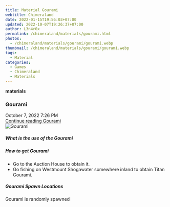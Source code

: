 ```yaml
---
title: Material Gourami
webtitle: Chimeraland
date: 2022-01-15T19:56:03+07:00
updated: 2022-10-07T19:26:37+07:00
author: L3n4r0x
permalink: /chimeraland/materials/gourami.html
photos:
  - /chimeraland/materials/gourami/gourami.webp
thumbnail: /chimeraland/materials/gourami/gourami.webp
tags:
  - Material
categories:
  - Games
  - Chimeraland
  - Materials
---
```


<section id="bootstrap-wrapper">
  <link
    rel="stylesheet"
    href="https://cdn.statically.io/gh/dimaslanjaka/Web-Manajemen/40ac3225/css/bootstrap-4.5-wrapper.css"
  />
  <div
    class="row g-0 border rounded overflow-hidden flex-md-row mb-4 shadow-sm position-relative"
  >
    <div class="col p-4 d-flex flex-column position-static">
      <strong class="d-inline-block mb-2 text-success">materials</strong>
      <h3 class="mb-0">Gourami</h3>
      <div class="mb-1 text-muted">October 7, 2022 7:26 PM</div>
      <a href="#" class="stretched-link d-none">Continue reading Gourami</a>
    </div>
    <div class="col-auto d-none d-lg-block">
      <img src="/chimeraland/materials/gourami/gourami.webp" alt="Gourami" />
    </div>
  </div>
  <div class="row">
    <div class="col-lg-6 col-12 mb-2">
      <div class="card">
        <div class="card-body">
          <h5 class="card-title">What is the use of the Gourami</h5>
          <div class="card-text"><ul></ul></div>
        </div>
      </div>
    </div>
    <div class="col-lg-6 col-12 mb-2">
      <div class="card">
        <div class="card-body">
          <h5 class="card-title">How to get Gourami</h5>
          <div class="card-text">
            <ul>
              <li>Go to the Auction House to obtain it.</li>
              <li>
                Go fishing on Westmount Shogawater somewhere inland to obtain
                Titan Gourami.
              </li>
            </ul>
          </div>
        </div>
      </div>
    </div>
    <div class="col-12 mb-2">
      <h5>Gourami Spawn Locations</h5>
      <p>Gourami is randomly spawned</p>
    </div>
  </div>
</section>